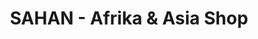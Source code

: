 ---
title: "SAHAN - Afrika & Asia Shop"
url: /salzburg/sahan-afrika-und-asia-shop/
shop: Lebensmittel
---